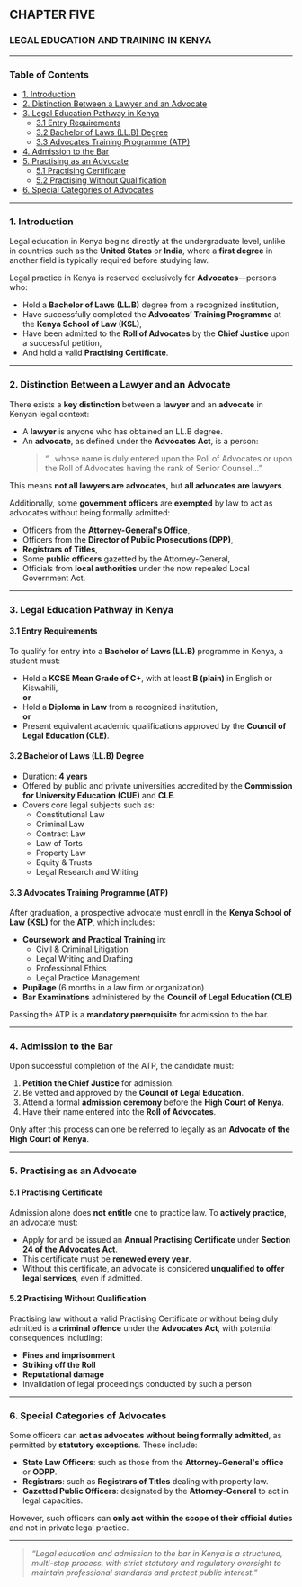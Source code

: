 ## CHAPTER FIVE  
### LEGAL EDUCATION AND TRAINING IN KENYA

---

### Table of Contents
- [1. Introduction](#1-introduction)
- [2. Distinction Between a Lawyer and an Advocate](#2-distinction-between-a-lawyer-and-an-advocate)
- [3. Legal Education Pathway in Kenya](#3-legal-education-pathway-in-kenya)
  - [3.1 Entry Requirements](#31-entry-requirements)
  - [3.2 Bachelor of Laws (LL.B) Degree](#32-bachelor-of-laws-llb-degree)
  - [3.3 Advocates Training Programme (ATP)](#33-advocates-training-programme-atp)
- [4. Admission to the Bar](#4-admission-to-the-bar)
- [5. Practising as an Advocate](#5-practising-as-an-advocate)
  - [5.1 Practising Certificate](#51-practising-certificate)
  - [5.2 Practising Without Qualification](#52-practising-without-qualification)
- [6. Special Categories of Advocates](#6-special-categories-of-advocates)

---

### 1. Introduction

Legal education in Kenya begins directly at the undergraduate level, unlike in countries such as the **United States** or **India**, where a **first degree** in another field is typically required before studying law.

Legal practice in Kenya is reserved exclusively for **Advocates**—persons who:
- Hold a **Bachelor of Laws (LL.B)** degree from a recognized institution,
- Have successfully completed the **Advocates’ Training Programme** at the **Kenya School of Law (KSL)**,
- Have been admitted to the **Roll of Advocates** by the **Chief Justice** upon a successful petition,
- And hold a valid **Practising Certificate**.

---

### 2. Distinction Between a Lawyer and an Advocate

There exists a **key distinction** between a **lawyer** and an **advocate** in Kenyan legal context:

- A **lawyer** is anyone who has obtained an LL.B degree.
- An **advocate**, as defined under the **Advocates Act**, is a person:
  > “…whose name is duly entered upon the Roll of Advocates or upon the Roll of Advocates having the rank of Senior Counsel…”

This means **not all lawyers are advocates**, but **all advocates are lawyers**.

Additionally, some **government officers** are **exempted** by law to act as advocates without being formally admitted:
- Officers from the **Attorney-General's Office**,
- Officers from the **Director of Public Prosecutions (DPP)**,
- **Registrars of Titles**,
- Some **public officers** gazetted by the Attorney-General,
- Officials from **local authorities** under the now repealed Local Government Act.

---

### 3. Legal Education Pathway in Kenya

#### 3.1 Entry Requirements

To qualify for entry into a **Bachelor of Laws (LL.B)** programme in Kenya, a student must:

- Hold a **KCSE Mean Grade of C+**, with at least **B (plain)** in English or Kiswahili,  
**or**
- Hold a **Diploma in Law** from a recognized institution,  
**or**
- Present equivalent academic qualifications approved by the **Council of Legal Education (CLE)**.

#### 3.2 Bachelor of Laws (LL.B) Degree

- Duration: **4 years**
- Offered by public and private universities accredited by the **Commission for University Education (CUE)** and **CLE**.
- Covers core legal subjects such as:
  - Constitutional Law
  - Criminal Law
  - Contract Law
  - Law of Torts
  - Property Law
  - Equity & Trusts
  - Legal Research and Writing

#### 3.3 Advocates Training Programme (ATP)

After graduation, a prospective advocate must enroll in the **Kenya School of Law (KSL)** for the **ATP**, which includes:

- **Coursework and Practical Training** in:
  - Civil & Criminal Litigation
  - Legal Writing and Drafting
  - Professional Ethics
  - Legal Practice Management
- **Pupilage** (6 months in a law firm or organization)
- **Bar Examinations** administered by the **Council of Legal Education (CLE)**

Passing the ATP is a **mandatory prerequisite** for admission to the bar.

---

### 4. Admission to the Bar

Upon successful completion of the ATP, the candidate must:

1. **Petition the Chief Justice** for admission.
2. Be vetted and approved by the **Council of Legal Education**.
3. Attend a formal **admission ceremony** before the **High Court of Kenya**.
4. Have their name entered into the **Roll of Advocates**.

Only after this process can one be referred to legally as an **Advocate of the High Court of Kenya**.

---

### 5. Practising as an Advocate

#### 5.1 Practising Certificate

Admission alone does **not entitle** one to practice law. To **actively practice**, an advocate must:

- Apply for and be issued an **Annual Practising Certificate** under **Section 24 of the Advocates Act**.
- This certificate must be **renewed every year**.
- Without this certificate, an advocate is considered **unqualified to offer legal services**, even if admitted.

#### 5.2 Practising Without Qualification

Practising law without a valid Practising Certificate or without being duly admitted is a **criminal offence** under the **Advocates Act**, with potential consequences including:

- **Fines and imprisonment**
- **Striking off the Roll**
- **Reputational damage**
- Invalidation of legal proceedings conducted by such a person

---

### 6. Special Categories of Advocates

Some officers can **act as advocates without being formally admitted**, as permitted by **statutory exceptions**. These include:

- **State Law Officers**: such as those from the **Attorney-General's office** or **ODPP**.
- **Registrars**: such as **Registrars of Titles** dealing with property law.
- **Gazetted Public Officers**: designated by the **Attorney-General** to act in legal capacities.

However, such officers can **only act within the scope of their official duties** and not in private legal practice.

---

> _“Legal education and admission to the bar in Kenya is a structured, multi-step process, with strict statutory and regulatory oversight to maintain professional standards and protect public interest.”_

